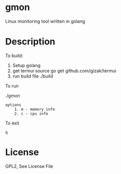 # gmon
Linux monitoring tool written in golang 

# Description
To build:

1. Setup golang
2. get termui source
    go get github.com/gizak/termui
3. run build file
    ./build

To run

./gmon <options>

    options
        1. m - memory info
        2. c - cpu info

To exit

	q

# License
GPL2, See License File
